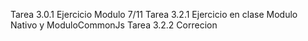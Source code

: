 Tarea 3.0.1 Ejercicio Modulo 7/11
Tarea 3.2.1 Ejercicio en clase Modulo Nativo y ModuloCommonJs
Tarea 3.2.2 Correcion